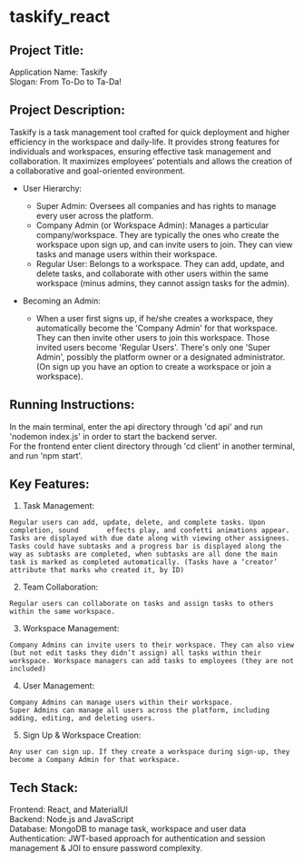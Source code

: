 # taskify_react

Project Title:
--------------
Application Name: Taskify                                  
Slogan: From To-Do to Ta-Da!


Project Description:
---------------------
Taskify is a task management tool crafted for quick deployment and higher efficiency in the workspace and daily-life. It provides strong features for individuals and workspaces, ensuring effective task management and collaboration. It maximizes employees’ potentials and allows the creation of a collaborative and goal-oriented environment.

* User Hierarchy:
  -	Super Admin: Oversees all companies and has rights to manage every user across the platform.
  -	Company Admin (or Workspace Admin): Manages a particular company/workspace. They are typically the ones who create the workspace upon sign up, and can invite users to join. They can view tasks and manage users within their workspace.
  -	Regular User: Belongs to a workspace. They can add, update, and delete tasks, and collaborate with other users within the same workspace (minus admins, they cannot assign tasks for the admin).

* Becoming an Admin:
  - When a user first signs up, if he/she creates a workspace, they automatically become the 'Company Admin' for that workspace. They can then invite other users to join this workspace. Those invited users become 'Regular Users'. There's only one 'Super Admin', possibly the platform owner or a designated administrator. (On sign up you have an option to create a workspace or join a workspace).


Running Instructions:
---------------------
In the main terminal, enter the api directory through 'cd api' and run 'nodemon index.js' in order to start the backend server.     
For the frontend enter client directory through 'cd client' in another terminal, and run 'npm start'.       


Key Features:
--------------

  1.	Task Management:
  
    Regular users can add, update, delete, and complete tasks. Upon completion, sound       effects play, and confetti animations appear.
    Tasks are displayed with due date along with viewing other assignees.
    Tasks could have subtasks and a progress bar is displayed along the way as subtasks are completed, when subtasks are all done the main task is marked as completed automatically. (Tasks have a ‘creator’ attribute that marks who created it, by ID)
  
  2.	Team Collaboration: 
  
    Regular users can collaborate on tasks and assign tasks to others within the same workspace.
  
  3.	Workspace Management:
  
    Company Admins can invite users to their workspace. They can also view (but not edit tasks they didn’t assign) all tasks within their workspace. Workspace managers can add tasks to employees (they are not included)
  
  4.	User Management:
  
    Company Admins can manage users within their workspace.
    Super Admins can manage all users across the platform, including adding, editing, and deleting users.
  
  5.	Sign Up & Workspace Creation:
  
    Any user can sign up. If they create a workspace during sign-up, they become a Company Admin for that workspace.

Tech Stack:
-----------

Frontend: React, and MaterialUI     
Backend: Node.js and JavaScript    
Database: MongoDB to manage task, workspace and user data      
Authentication: JWT-based approach for authentication and session management & JOI to ensure password complexity. 

